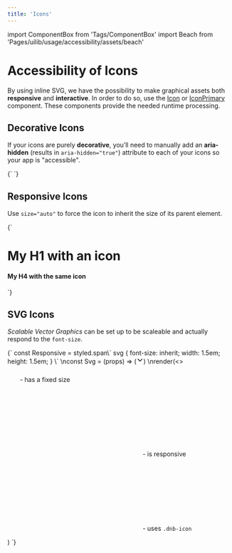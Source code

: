 ```yaml
---
title: 'Icons'
---
```


import ComponentBox from 'Tags/ComponentBox'
import Beach from 'Pages/uilib/usage/accessibility/assets/beach'

# Accessibility of Icons

By using inline SVG, we have the possibility to make graphical assets both **responsive** and **interactive**. In order to do so, use the [Icon](/uilib/components/icon) or [IconPrimary](/uilib/components/icon-primary) component. These components provide the needed runtime processing.

## Decorative Icons

If your icons are purely **decorative**, you’ll need to manually add an **aria-hidden** (results in `aria-hidden="true"`) attribute to each of your icons so your app is "accessible".

<ComponentBox scope={{Beach}}>
{`
<Icon icon={Beach} size="64" title="Beach" aria-hidden="true" />
`}
</ComponentBox>

## Responsive Icons

Use `size="auto"` to force the icon to inherit the size of its parent element.

<ComponentBox scope={{Beach}}>
{`
<h1>My H1 with an icon <Icon icon={Beach} title="Beach" size="auto" /></h1>
<h4>My H4 with the same icon <Icon icon={Beach} title="Beach" size="auto" /></h4>
`}
</ComponentBox>

## SVG Icons

_Scalable Vector Graphics_ can be set up to be scaleable and actually respond to the `font-size`.

<ComponentBox scope={{Beach}} useRender>
{`
const Responsive = styled.span\`
  svg {
    font-size: inherit;
    width: 1.5em;
    height: 1.5em;
  }
\`
\nconst Svg = (props) => (<svg
  width="16"
  height="16"
  viewBox="0 0 16 16"
  fill="none"
  xmlns="http://www.w3.org/2000/svg"
  {...props}
>
  <path
    fillRule="evenodd"
    clipRule="evenodd"
    d="M4.03 5.22a.75.75 0 0 0-1.06 1.06l4.5 4.5a.75.75 0 0 0 1.06 0l4.5-4.5a.75.75 0 0 0-1.06-1.06L8 9.19 4.03 5.22z"
    fill="#000"
  />
</svg>)
\nrender(<>
  <p>
    <Svg width="24" height="24" /> - has a fixed size
  </p>
  <p>
    <Responsive><Svg /></Responsive> - is responsive
  </p>
  <p>
    <span className="dnb-icon dnb-icon--medium">
      <Svg />
    </span> - uses <code>.dnb-icon</code>
  </p>
</>)
`}
</ComponentBox>
